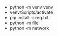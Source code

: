 - python -m venv venv
- venv/Scripts/activate
- pip install -r req.txt
- python -m file
- python -m network
